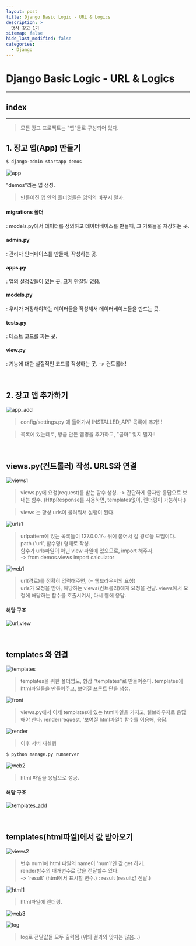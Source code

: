 ```yaml
---
layout: post
title: Django Basic Logic - URL & Logics
description: >
  멋사 장고 1기
sitemap: false
hide_last_modified: false
categories:
  - Django
---
```




# Django Basic Logic - URL & Logics
---

## index 


---
 >모든 장고 프로젝트는 "앱"들로 구성되어 있다.


## 1. 장고 앱(App) 만들기
```bash
$ django-admin startapp demos
```
![app](/assets/img/Django/app.PNG)

"demos"라는  앱 생성.
> 만들어진 앱 안의 폴더명들은 임의의 바꾸지 말자.

#### migrations 폴더
: models.py에서 데이터를 정의하고 데이터베이스를 만들때, 그 기록들을 저장하는 곳.

#### admin.py
: 관리자 인터페이스를 만들때, 작성하는 곳.

#### apps.py
: 앱의 설정값들이 있는 곳. 크게 만질일 없음.

#### models.py
: 우리가 저장해야하는 데이터들을 작성해서 데이터베이스들을 만드는 곳.

#### tests.py
: 테스트 코드를 짜는 곳.

#### view.py
: 기능에 대한 실질적인 코드를 작성하는 곳. -> 컨트롤러!


<br>

## 2. 장고 앱 추가하기

![app_add](/assets/img/Django/app_add.PNG)

> config/settings.py 에 들어가서 INSTALLED_APP 목록에 추가!!!

> 목록에 있는데로, 방금 만든 앱명을 추가하고, "콤마" 잊지 말자!!

<br>

## views.py(컨트롤러) 작성. URLS와 연결

![views1](/assets/img/Django/views1.PNG)

> views.py에 요청(request)를 받는 함수 생성.
>  -> 간단하게 글자만 응답으로 보내는 함수. (HttpResponse를 사용하면, templates없이, 렌더링이 가능하다.)

> views 는 항상 urls이 불러줘서 실행이 된다.

![urls1](/assets/img/Django/urls1.PNG)

> urlpattern에 있는 목록들이 127.0.0.1/~ 뒤에 붙어서 갈 경로들 모임이다.
> <br>
> path ('url', 함수명) 형태로 작성.
> <br>
> 함수가 urls파일이 아닌 view 파일에 있으므로, import 해주자.
> <br>
>  -> from demos.views import calculator

![web1](/assets/img/Django/web1.PNG)

> url(경로)를 정확히 입력해주면, (= 웹브라우저의 요청)
> <br>
> urls가 요청을 받아, 해당하는 views(컨트롤러)에게 요청을 전달.
> views에서 요청에 해당하는 함수를 호출시켜서, 다시 웹에 응답.

#### 해당 구조
![url,view](/assets/img/Django/url,view.PNG)

<br>

## templates 와 연결

![templates](/assets/img/Django/templates.PNG)

> templates을 위한 폴더명도, 항상 "templates"로 만들어준다.
> templates에 html파일들을 만들어주고, 보여질 프론트 단을 생성.

![front](/assets/img/Django/front.PNG)

> views.py에서 이제 templates에 있는 html파일을 가지고, 웹브라우저로 응답해야 한다.
> render(request, '보여질 html파일') 함수를 이용해, 응답.

![render](/assets/img/Django/render.PNG)

> 이후 서버 재실행
```bash
$ python manage.py runserver
```

![web2](/assets/img/Django/web2.PNG)

> html 파일을 응답으로 성공.


#### 해당 구조
![templates_add](/assets/img/Django/template_add.PNG)


<br>

## templates(html파일)에서 값 받아오기

![views2](/assets/img/Django/views2.PNG)

> 변수 num1에 html 파일의 name이 'num1'인 값 get 하기. <br>
> render함수의 매개변수로 값을 전달할수 있다. <br>
>  -> 'result' (html에서 표시할 변수.) : result (result값 전달.)


![html1](/assets/img/Django/html1.PNG)

> html파일에 렌더링.

![web3](/assets/img/Django/web3.PNG)


![log](/assets/img/Django/log.PNG)

> log로 전달값들 모두 출력됨.(위의 결과와 맞지는 않음...)


